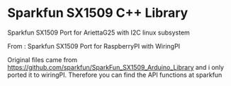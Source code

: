 # Sparkfun SX1509 C++ Library

Sparkfun SX1509 Port for AriettaG25 with I2C linux subsystem

From : 
Sparkfun SX1509 Port for RaspberryPI with WiringPI

Original files came from https://github.com/sparkfun/SparkFun_SX1509_Arduino_Library and i only ported it to wiringPI. Therefore you can find the API functions at sparkfun
